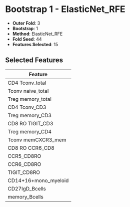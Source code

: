 # Bootstrap 1 - ElasticNet_RFE

- **Outer Fold**: 3
- **Bootstrap**: 1
- **Method**: ElasticNet_RFE
- **Fold Seed**: 44
- **Features Selected**: 15

## Selected Features

| Feature |
|---------|
| CD4 Tconv_total |
| Tconv naive_total |
| Treg memory_total |
| CD4 Tconv_CD3 |
| Treg memory_CD3 |
| CD8 RO TIGIT_CD3 |
| Treg memory_CD4 |
| Tconv memCXCR3_mem |
| CD8 RO CCR6_CD8 |
| CCR5_CD8RO |
| CCR6_CD8RO |
| TIGIT_CD8RO |
| CD14+16+mono_myeloid |
| CD27IgD_Bcells |
| memory_Bcells |
